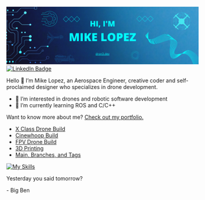 [![Mike's GitHub Banner](./equipment/MikeLopezBanner.png)](https://dron3.dev)
[![LinkedIn Badge](https://img.shields.io/badge/LinkedIn-Profile-informational?style=flat&logo=linkedin&logoColor=white&color=0D76A8)](https://www.linkedin.com/in/mike-lopez/)

Hello 👋
I’m Mike Lopez, an Aerospace Engineer, creative coder and self-proclaimed designer who specializes in drone development. 
- 👀 I’m interested in drones and robotic software development
- 🌱 I’m currently learning ROS and C/C++

Want to know more about me? [Check out my portfolio.](https://mikelopez.io)


<!-- BLOG-POST-LIST:START -->
- [X Class Drone Build](https://www.mikelopez.io/post/x-class-drone-build)
- [Cinewhoop Build](https://www.mikelopez.io/post/cinewhoop-build)
- [FPV Drone Build](https://www.mikelopez.io/post/fpv-drone-build)
- [3D Printing](https://www.mikelopez.io/post/3d-printing)
- [Main, Branches, and Tags](https://www.mikelopez.io/post/main-branches-and-tags)
<!-- BLOG-POST-LIST:END --> 

<!-- SKILLS-LIST:START -->

[![My Skills](https://skillicons.dev/icons?i=atom,arduino,autocad,cpp,cmake,github,html,linux,matlab,octave,pr,py,raspberrypi,react,ros,visualstudio)](https://skillicons.dev)

<!-- SKILLS-LIST:END --> 

<p>Yesterday you said tomorrow?</p>

<p>- Big Ben</p>
